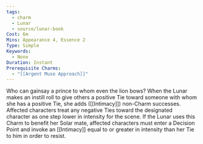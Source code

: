 ```yaml
---
tags:
  - charm
  - Lunar
  - source/lunar-book
Cost: 6m
Mins: Appearance 4, Essence 2
Type: Simple
Keywords:
  - None
Duration: Instant
Prerequisite Charms:
  - "[[Argent Muse Approach]]"
---
```

Who can gainsay a prince to whom even the lion bows? When the Lunar makes an instill roll to give others a positive Tie toward someone with whom she has a positive Tie, she adds ([[Intimacy]]) non-Charm successes. Affected characters treat any negative Ties toward the designated character as one step lower in intensity for the scene. If the Lunar uses this Charm to benefit her Solar mate, affected characters must enter a Decision Point and invoke an [[Intimacy]] equal to or greater in intensity than her Tie to him in order to resist.